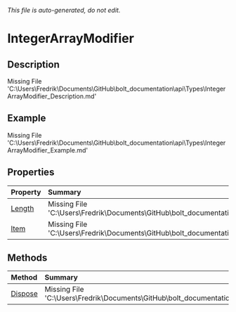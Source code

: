*This file is auto-generated, do not edit.*

# IntegerArrayModifier
## Description
Missing File 'C:\Users\Fredrik\Documents\GitHub\bolt_documentation\api\Types\IntegerArrayModifier_Description.md'
## Example
Missing File 'C:\Users\Fredrik\Documents\GitHub\bolt_documentation\api\Types\IntegerArrayModifier_Example.md'
## Properties
| Property | Summary |
|:-----|:--------|
|[Length](IntegerArrayModifier/P/Length.md)|Missing File 'C:\Users\Fredrik\Documents\GitHub\bolt_documentation\api\Types\IntegerArrayModifier\P\Length_Summary.md'|
|[Item](IntegerArrayModifier/P/Item.md)|Missing File 'C:\Users\Fredrik\Documents\GitHub\bolt_documentation\api\Types\IntegerArrayModifier\P\Item_Summary.md'|
## Methods
| Method | Summary |
|:-----|:--------|
|[Dispose](IntegerArrayModifier/M/Dispose.md)|Missing File 'C:\Users\Fredrik\Documents\GitHub\bolt_documentation\api\Types\IntegerArrayModifier\M\Dispose_Summary.md'|
